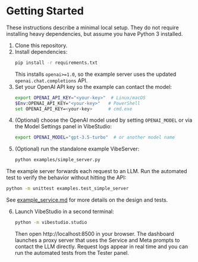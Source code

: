 # Getting Started

These instructions describe a minimal local setup. They do not require installing heavy dependencies, but assume you have Python 3 installed.

1. Clone this repository.
2. Install dependencies:
   ```bash
   pip install -r requirements.txt
   ```
   This installs `openai>=1.0`, so the example server uses the
   updated `openai.chat.completions` API.
3. Set your OpenAI API key so the example can contact the model:
   ```bash
   export OPENAI_API_KEY="<your-key>"  # Linux/macOS
   $Env:OPENAI_API_KEY="<your-key>"   # PowerShell
   set OPENAI_API_KEY=<your-key>      # cmd.exe
   ```
4. (Optional) choose the OpenAI model used by setting `OPENAI_MODEL` or via the Model Settings panel in VibeStudio:
   ```bash
   export OPENAI_MODEL="gpt-3.5-turbo"  # or another model name
   ```
5. (Optional) run the standalone example VibeServer:
   ```bash
   python examples/simple_server.py
   ```

The example server forwards each request to an LLM. Run the automated test to verify the behavior without hitting the API:
```bash
python -m unittest examples.test_simple_server
```
See [example_service.md](example_service.md) for more details on the design and tests.

6. Launch VibeStudio in a second terminal:
   ```bash
   python -m vibestudio.studio
   ```
   Then open http://localhost:8500 in your browser. The dashboard launches a
   proxy server that uses the Service and Meta prompts to contact the LLM
   directly. Request logs appear in real time and you can run the automated
   tests from the Tester panel.
